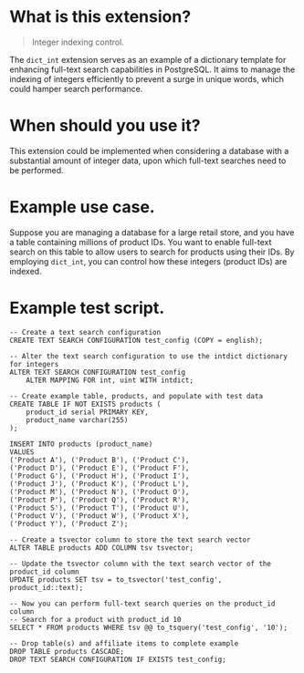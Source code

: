 # What is this extension?

> Integer indexing control.
> 

The `dict_int` extension serves as an example of a dictionary template for enhancing full-text search capabilities in PostgreSQL. It aims to manage the indexing of integers efficiently to prevent a surge in unique words, which could hamper search performance.

# When should you use it?

This extension could be implemented when considering a database with a substantial amount of integer data, upon which full-text searches need to be performed.

# Example use case.

Suppose you are managing a database for a large retail store, and you have a table containing millions of product IDs. You want to enable full-text search on this table to allow users to search for products using their IDs. By employing `dict_int`, you can control how these integers (product IDs) are indexed.

# Example test script.

```
-- Create a text search configuration
CREATE TEXT SEARCH CONFIGURATION test_config (COPY = english);

-- Alter the text search configuration to use the intdict dictionary for integers
ALTER TEXT SEARCH CONFIGURATION test_config
    ALTER MAPPING FOR int, uint WITH intdict;

-- Create example table, products, and populate with test data
CREATE TABLE IF NOT EXISTS products (
    product_id serial PRIMARY KEY,
    product_name varchar(255)
);

INSERT INTO products (product_name)
VALUES 
('Product A'), ('Product B'), ('Product C'),
('Product D'), ('Product E'), ('Product F'),
('Product G'), ('Product H'), ('Product I'),
('Product J'), ('Product K'), ('Product L'),
('Product M'), ('Product N'), ('Product O'),
('Product P'), ('Product Q'), ('Product R'),
('Product S'), ('Product T'), ('Product U'),
('Product V'), ('Product W'), ('Product X'),
('Product Y'), ('Product Z');

-- Create a tsvector column to store the text search vector
ALTER TABLE products ADD COLUMN tsv tsvector;

-- Update the tsvector column with the text search vector of the product_id column
UPDATE products SET tsv = to_tsvector('test_config', product_id::text);

-- Now you can perform full-text search queries on the product_id column
-- Search for a product with product_id 10
SELECT * FROM products WHERE tsv @@ to_tsquery('test_config', '10');

-- Drop table(s) and affiliate items to complete example
DROP TABLE products CASCADE;
DROP TEXT SEARCH CONFIGURATION IF EXISTS test_config;
```
